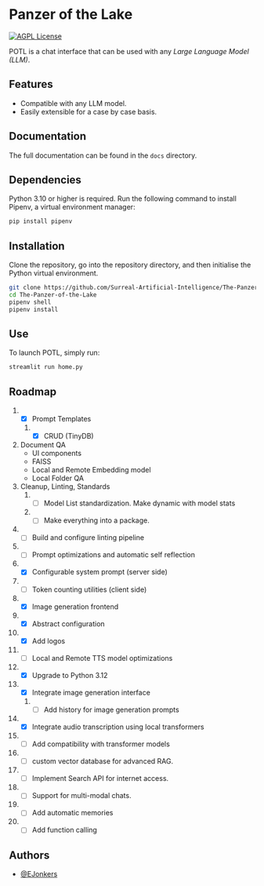 # Panzer of the Lake

[![AGPL License](https://img.shields.io/badge/license-AGPL-blue.svg)](http://www.gnu.org/licenses/agpl-3.0)

POTL is a chat interface that can be used with any _Large Language Model (LLM)_.

## Features

- Compatible with any LLM model.
- Easily extensible for a case by case basis.

## Documentation

The full documentation can be found in the `docs` directory.

## Dependencies

Python 3.10 or higher is required.
Run the following command to install Pipenv, a virtual environment manager:

```bash
pip install pipenv
```

## Installation

Clone the repository, go into the repository directory, and then initialise the
Python virtual environment.

```bash
git clone https://github.com/Surreal-Artificial-Intelligence/The-Panzer-of-the-Lake.git
cd The-Panzer-of-the-Lake
pipenv shell
pipenv install
```

## Use

To launch POTL, simply run:

```bash
streamlit run home.py
```

## Roadmap

1. - [x] Prompt Templates
   1. - [x] CRUD (TinyDB)
2. Document QA
   - UI components
   - FAISS
   - Local and Remote Embedding model
   - Local Folder QA
3. Cleanup, Linting, Standards
   1. - [ ] Model List standardization. Make dynamic with model stats
   2. - [ ] Make everything into a package.
4. - [ ] Build and configure linting pipeline
5. - [ ] Prompt optimizations and automatic self reflection
6. - [x] Configurable system prompt (server side)
7. - [ ] Token counting utilities (client side)
8. - [x] Image generation frontend
9. - [x] Abstract configuration
10. - [x] Add logos
11. - [ ] Local and Remote TTS model optimizations
12. - [x] Upgrade to Python 3.12
13. - [x] Integrate image generation interface
    1. - [ ] Add history for image generation prompts
14. - [x] Integrate audio transcription using local transformers
15. - [ ] Add compatibility with transformer models
16. - [ ] custom vector database for advanced RAG.
17. - [ ] Implement Search API for internet access.
18. - [ ] Support for multi-modal chats.
19. - [ ] Add automatic memories
20. - [ ] Add function calling

## Authors

- [@EJonkers](https://www.gitlab.com/EJonkers)
